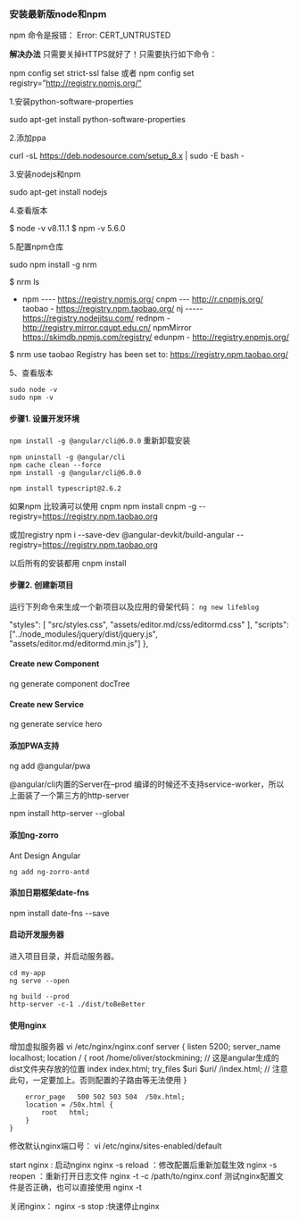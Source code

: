 ### 安装最新版node和npm

npm 命令是报错：
Error: CERT_UNTRUSTED

**解决办法**
只需要关掉HTTPS就好了！只需要执行如下命令：

npm config set strict-ssl false
或者
npm config set registry=”http://registry.npmjs.org/”


1.安装python-software-properties

sudo apt-get install python-software-properties

2.添加ppa

curl -sL https://deb.nodesource.com/setup_8.x | sudo -E bash -

3.安装nodejs和npm

sudo apt-get install nodejs

4.查看版本

$ node -v
v8.11.1
$ npm -v
5.6.0

5.配置npm仓库

sudo npm install -g nrm

$ nrm ls

* npm ---- https://registry.npmjs.org/
  cnpm --- http://r.cnpmjs.org/
  taobao - https://registry.npm.taobao.org/
  nj ----- https://registry.nodejitsu.com/
  rednpm - http://registry.mirror.cqupt.edu.cn/
  npmMirror  https://skimdb.npmjs.com/registry/
  edunpm - http://registry.enpmjs.org/

$ nrm use taobao
Registry has been set to: https://registry.npm.taobao.org/

5、查看版本

```shell
sudo node -v
sudo npm -v
```

#### 步骤1. 设置开发环境


`npm install -g @angular/cli@6.0.0`
重新卸载安装

```
npm uninstall -g @angular/cli
npm cache clean --force
npm install -g @angular/cli@6.0.0

npm install typescript@2.6.2
```

如果npm 比较满可以使用 cnpm
npm install cnpm -g --registry=https://registry.npm.taobao.org


或加registry
npm i --save-dev @angular-devkit/build-angular --registry=https://registry.npm.taobao.org

以后所有的安装都用 cnpm install

#### 步骤2. 创建新项目
运行下列命令来生成一个新项目以及应用的骨架代码：
`ng new lifeblog`

"styles": [
              "src/styles.css",
              "assets/editor.md/css/editormd.css"
            ],
            "scripts": ["../node_modules/jquery/dist/jquery.js",
              "assets/editor.md/editormd.min.js"]
          },

#### Create new Component

ng generate component docTree

#### Create new Service

ng generate service hero

#### 添加PWA支持

ng add @angular/pwa

@angular/cli内置的Server在–prod 编译的时候还不支持service-worker，所以上面装了一个第三方的http-server

npm install http-server --global

#### 添加ng-zorro

Ant Design Angular

`ng add ng-zorro-antd`


#### 添加日期框架date-fns

npm install date-fns --save

####  启动开发服务器
进入项目目录，并启动服务器。
```
cd my-app
ng serve --open

ng build --prod 
http-server -c-1 ./dist/toBeBetter
```

#### 使用nginx

增加虚拟服务器
vi /etc/nginx/nginx.conf
server {
        listen       5200;
        server_name  localhost;
        location / {
            root   /home/oliver/stockmining; // 这是angular生成的dist文件夹存放的位置
            index  index.html;
    try_files $uri $uri/ /index.html; // 注意此句，一定要加上。否则配置的子路由等无法使用
        }
 
        error_page   500 502 503 504  /50x.html;
        location = /50x.html {
            root   html;
        }
    }

修改默认nginx端口号： vi /etc/nginx/sites-enabled/default


start nginx : 启动nginx
nginx -s reload  ：修改配置后重新加载生效
nginx -s reopen  ：重新打开日志文件
nginx -t -c /path/to/nginx.conf 测试nginx配置文件是否正确，也可以直接使用 nginx -t
 
关闭nginx：
nginx -s stop  :快速停止nginx
